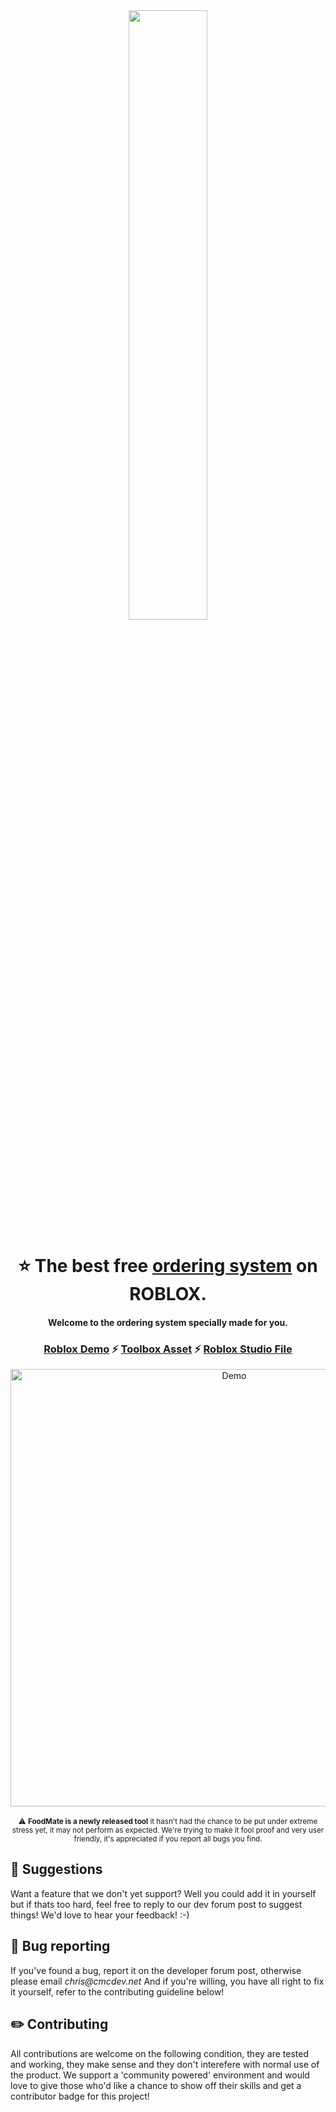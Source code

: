 <div align="center">
<img width=50% src='https://devforum-uploads.s3.dualstack.us-east-2.amazonaws.com/uploads/original/4X/6/e/5/6e570c934d65c42591299255f20a76a33ba4cdc4.png'/>
<h1>⭐  The best free <a href="https://www.roblox.com/games/10017996092/FoodMate">ordering system<a/> on ROBLOX. </h1>
<h4/> Welcome to the ordering system specially made for you.</h4>
<h3><a href="https://www.roblox.com/games/10017996092/FoodMate">Roblox Demo</a> ⚡ <a href="https://www.roblox.com/library/10537069371/FoodMate-V3">Toolbox Asset</a> ⚡ <a href="https://github.com/cmcdevelopments/FoodMateV3/releases/tag/Production">Roblox Studio File</a> </h3>
<img src="https://user-images.githubusercontent.com/55791489/183739994-0ac39c88-97ec-4a89-a151-96b90cb037a8.png" alt="Demo" width="700px">
<br/>
<br/>
<small>⚠️ <b>FoodMate is a newly released tool</b> it hasn't had the chance to be put under extreme stress yet, it may not perform as expected. We're trying to make it fool proof and very user friendly, it's appreciated if you report all bugs you find.</small>
</div>
<div align="left">
  <h2>🤔 Suggestions</h2>
  <p>
  Want a feature that we don't yet support? Well you could add it in yourself but if thats too hard, feel free to reply to our dev forum post to suggest things! 
  We'd love to hear your feedback! :-)
  </p>

  <h2>🐛 Bug reporting</h2>
  <p>
  If you've found a bug, report it on the developer forum post, otherwise please email <em>chris@cmcdev.net</em>
  And if you're willing, you have all right to fix it yourself, refer to the contributing guideline below!
  </p>

  <h2>✏️ Contributing</h2>
  <p>
  All contributions are welcome on the following condition, they are tested and working, they make sense and they don't interefere with normal use of the product.
  We support a 'community powered' environment and would love to give those who'd like a chance to show off their skills and get a contributor badge for this project!
  </p>
</div>
